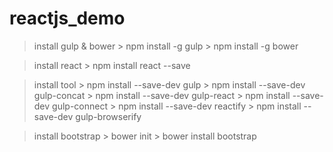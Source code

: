 # reactjs_demo

> install gulp & bower
&gt; npm install -g gulp 
&gt; npm install -g bower

> install react
&gt; npm install react --save

> install tool
&gt; npm install --save-dev gulp 
&gt; npm install --save-dev gulp-concat 
&gt; npm install --save-dev gulp-react 
&gt; npm install --save-dev gulp-connect 
&gt; npm install --save-dev reactify
&gt; npm install --save-dev gulp-browserify 

> install bootstrap
&gt; bower init
&gt; bower install bootstrap 
